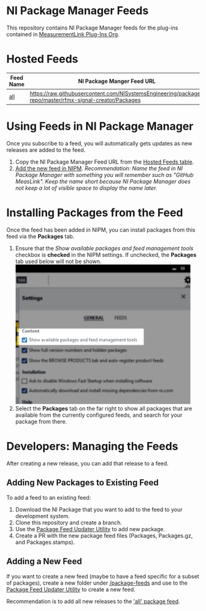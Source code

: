 # NI Package Manager Feeds

This repository contains NI Package Manager feeds for the plug-ins contained in [MeasurementLink Plug-Ins Org](https://github.com/NI-MeasurementLink-Plug-Ins). 

# Hosted Feeds
| Feed Name                                                  | NI Package Manger Feed URL                                   |
| ---------------------------------------------------------- | ------------------------------------------------------------ |
| [all](/package-feeds/all/) | https://raw.githubusercontent.com/NISystemsEngineering/package-repo/master/rfmx-signal-creator/Packages |

# Using Feeds in NI Package Manager
Once you subscribe to a feed, you will automatically gets updates as new releases are added to the feed.
1. Copy the NI Package Manager Feed URL from the [Hosted Feeds table](#hosted-feeds).
2. [Add the new feed in NIPM](https://www.ni.com/docs/en-US/bundle/package-manager/page/install-packages-from-feed.html). *Recommendation: Name the feed in NI Package Manager with something you will remember such as "GitHub MeasLink". Keep the name short because NI Package Manager does not keep a lot of visible space to display the name later.*

# Installing Packages from the Feed
Once the feed has been added in NIPM, you can install packages from this feed via the **Packages** tab.

1. Ensure that the *Show available packages and feed management tools* checkbox is **checked** in the NIPM settings. If unchecked, the **Packages** tab used below will not be shown.
![](/_img/example_feed_management.png)
2. Select the **Packages** tab on the far right to show all packages that are available from the currently configured feeds, and search for your package from there.

# Developers: Managing the Feeds
After creating a new release, you can add that release to a feed.

## Adding New Packages to Existing Feed
To add a feed to an existing feed:
1. Download the NI Package that you want to add to the feed to your development system.
2. Clone this repository and create a branch.
3. Use the [Package Feed Updater Utility](/package-feed-updater/package-feed-updater/readme.md) to add new package.
4. Create a PR with the new package feed files (Packages, Packages.gz, and Packages.stamps).

## Adding a New Feed
If you want to create a new feed (maybe to have a feed specific for a subset of packages), create a new folder under [/package-feeds](/package-feeds/) and use to the [Package Feed Updater Utility](/package-feed-updater/package-feed-updater/readme.md) to create a new feed.

Recommendation is to add all new releases to the ['all' package feed](/package-feeds/all/).

